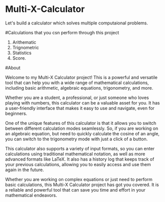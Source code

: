 # Multi-X-Calculator
Let's build a calculator which solves multiple computaional problems. 

#Calculations that you csn perform through this project
1. Arithematic
2. Trignometric
3. Statistics
4. Score.

#About

Welcome to my Multi-X Calculator project! This is a powerful and versatile tool that can help you with a wide range of mathematical calculations, including basic arithmetic, algebraic equations, trigonometry, and more.

Whether you are a student, a professional, or just someone who loves playing with numbers, this calculator can be a valuable asset for you. It has a user-friendly interface that makes it easy to use and navigate, even for beginners.

One of the unique features of this calculator is that it allows you to switch between different calculation modes seamlessly. So, if you are working on an algebraic equation, but need to quickly calculate the cosine of an angle, you can switch to the trigonometry mode with just a click of a button.

This calculator also supports a variety of input formats, so you can enter calculations using traditional mathematical notation, as well as more advanced formats like LaTeX. It also has a history log that keeps track of your previous calculations, allowing you to easily access and use them again in the future.

Whether you are working on complex equations or just need to perform basic calculations, this Multi-X Calculator project has got you covered. It is a reliable and powerful tool that can save you time and effort in your mathematical endeavors.
